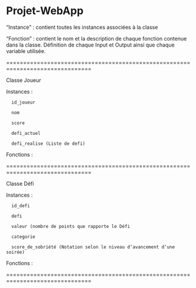 # Projet-WebApp

“Instance” : contient toutes les instances associées à la classe 

“Fonction” : contient le nom et la description de chaque fonction contenue dans la classe. Définition de chaque Input et Output ainsi que chaque variable utilisée. 

===============================================================================

Classe Joueur 

Instances :  

      id_joueur 

      nom  

      score  

      defi_actuel 

      defi_realise (Liste de defi) 

 
Fonctions :   

 
===============================================================================

Classe Défi 

Instances :  

      id_defi 

      defi 

      valeur (nombre de points que rapporte le Défi 

      categorie  

      score_de_sobriété (Notation selon le niveau d’avancement d’une soirée) 

 

Fonctions :

===============================================================================
